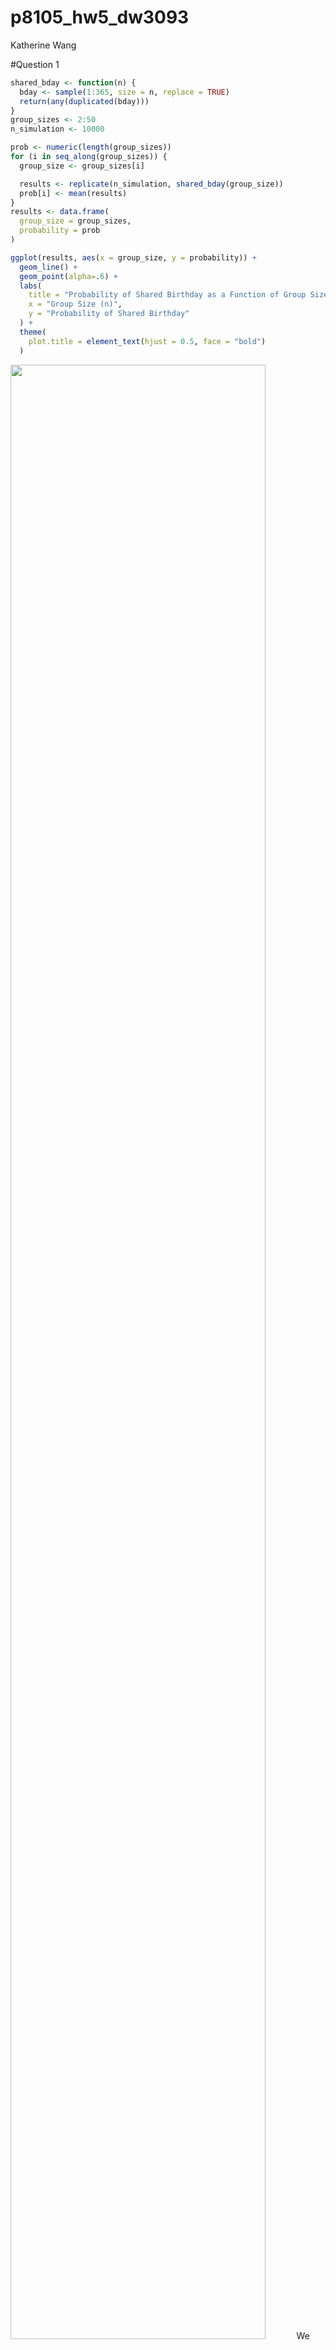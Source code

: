 p8105_hw5_dw3093
================
Katherine Wang

\#Question 1

``` r
shared_bday <- function(n) {
  bday <- sample(1:365, size = n, replace = TRUE) 
  return(any(duplicated(bday)))
}
group_sizes <- 2:50
n_simulation <- 10000

prob <- numeric(length(group_sizes))
for (i in seq_along(group_sizes)) {
  group_size <- group_sizes[i]

  results <- replicate(n_simulation, shared_bday(group_size))
  prob[i] <- mean(results)
}
results <- data.frame(
  group_size = group_sizes,
  probability = prob
)

ggplot(results, aes(x = group_size, y = probability)) +
  geom_line() +
  geom_point(alpha=.6) +
  labs(
    title = "Probability of Shared Birthday as a Function of Group Size",
    x = "Group Size (n)",
    y = "Probability of Shared Birthday"
  ) +
  theme(
    plot.title = element_text(hjust = 0.5, face = "bold")
  )
```

<img src="p8105_hw5_dw3093_files/figure-gfm/unnamed-chunk-2-1.png" width="90%" />
We can conclude that the probability of a shared birthday is low with
small group sizes. However, as the group size increases, the probability
rises sharply, reaching over 50% by around 23 people and approaching
near certainty by 50 people.

# Question 2

# Set up parameters as question required

``` r
n <- 30
sigma <- 5
alpha <- 0.05
mu_values <- 0:6
n_simulations <- 5000
```

# Function to simulate data

``` r
t_test <- function(mu) {
  sample_data <- rnorm(n = n, mean = mu, sd = sigma)
  t_stats <- t.test(sample_data, mu = 0) |>
    broom::tidy() |>
    select(estimate, p.value)
  return(t_stats)
}
```

# Generate simulation results for each mu value

``` r
simulation_results <- tibble(
  mu = rep(mu_values, each = n_simulations)
) |>
  mutate(
    t_test_output = map(mu, t_test)
  ) |>
  unnest(cols = t_test_output)
```

# Calculate power and average estimates

``` r
summary_results <- simulation_results |>
  group_by(mu) |>
  summarize(
    power = mean(p.value < alpha),
    avg_est_all = mean(estimate),
    avg_est_rej = mean(estimate[p.value < alpha], na.rm = TRUE),
    .groups = 'drop'
  )
```

# Plot 1: Power of the t-test vs. True Value of μ

``` r
ggplot(summary_results, aes(x = mu, y = power)) +
  geom_line() +
  geom_point() +
  labs(
    title = "Power of the t-test vs. True Value of μ",
    x = "True Value of μ",
    y = "Power (Proportion of Null Rejections)"
  ) +
  theme(
    plot.title = element_text(hjust = 0.5, face = "bold")
)
```

<img src="p8105_hw5_dw3093_files/figure-gfm/unnamed-chunk-7-1.png" width="90%" />
This plot shows how the true value of μ influences the power of the
t-test. As the true mean μ increases, the power of the test rises
correspondingly. This trend reflects a greater likelihood of rejecting
the null hypothesis as the effect size grows, suggesting that the test
becomes more effective at detecting a true difference from 0 when μ is
larger. Consequently, higher values of μ yield a higher probability of
rejecting the null hypothesis rises

# Plot 2: Average Estimate vs. True Mean (mu)

``` r
ggplot(summary_results, aes(x = mu)) +
  geom_line(aes(y = avg_est_all, color = "All Samples")) +
  geom_point(aes(y = avg_est_all, color = "All Samples")) +
  geom_line(aes(y = avg_est_rej, color = "Null Rejected Samples")) +
  geom_point(aes(y = avg_est_rej, color = "Null Rejected Samples")) +
  labs(
    title = "Average Estimate of Sample Mean (μ̂) vs. True Mean (μ)",
    x = "True Mean (μ)",
    y = "Average Estimate of Sample Mean (μ̂)",
    color = "Sample Type"
  ) +
  scale_color_manual(
    values = c("All Samples" = "orange", "Null Rejected Samples" = "pink"),
    labels = c("All Samples", "Null Rejected Samples")
  ) +
  theme(
    plot.title = element_text(hjust = 0.5, face = "bold")
)
```

<img src="p8105_hw5_dw3093_files/figure-gfm/unnamed-chunk-8-1.png" width="90%" />
This plot shows the average estimate of μ^ for all samples (orange) and
for only those samples where the null was rejected (pink), across
different values of the true mean μ.

No, the sample average of μ^ across tests where the null hypothesis is
rejected is not approximately equal to the true value of μ, especially
for smaller values of μ.

This discrepancy arises due to selection bias. When we focus only on
tests that reject the null hypothesis, we tend to include samples with
larger-than-average estimates of μ^, as these are more likely to yield
significant p-values. Consequently, the observed average in this subset
is inflated. However, as the true value of μ becomes larger, this bias
diminishes because the true effect is strong enough that a broader range
of sample estimates lead to significance, resulting in an average
estimate closer to the true value of μ.

# Question 3

# Load dataset from github

``` r
homicide = read_csv("https://raw.githubusercontent.com/washingtonpost/data-homicides/refs/heads/master/homicide-data.csv")
```

    ## Rows: 52179 Columns: 12
    ## ── Column specification ────────────────────────────────────────────────────────
    ## Delimiter: ","
    ## chr (9): uid, victim_last, victim_first, victim_race, victim_age, victim_sex...
    ## dbl (3): reported_date, lat, lon
    ## 
    ## ℹ Use `spec()` to retrieve the full column specification for this data.
    ## ℹ Specify the column types or set `show_col_types = FALSE` to quiet this message.

``` r
summary(homicide)
```

    ##      uid            reported_date       victim_last        victim_first      
    ##  Length:52179       Min.   : 20070101   Length:52179       Length:52179      
    ##  Class :character   1st Qu.: 20100318   Class :character   Class :character  
    ##  Mode  :character   Median : 20121216   Mode  :character   Mode  :character  
    ##                     Mean   : 20130899                                        
    ##                     3rd Qu.: 20150911                                        
    ##                     Max.   :201511105                                        
    ##                                                                              
    ##  victim_race         victim_age         victim_sex            city          
    ##  Length:52179       Length:52179       Length:52179       Length:52179      
    ##  Class :character   Class :character   Class :character   Class :character  
    ##  Mode  :character   Mode  :character   Mode  :character   Mode  :character  
    ##                                                                             
    ##                                                                             
    ##                                                                             
    ##                                                                             
    ##     state                lat             lon          disposition       
    ##  Length:52179       Min.   :25.73   Min.   :-122.51   Length:52179      
    ##  Class :character   1st Qu.:33.77   1st Qu.: -96.00   Class :character  
    ##  Mode  :character   Median :38.52   Median : -87.71   Mode  :character  
    ##                     Mean   :37.03   Mean   : -91.47                     
    ##                     3rd Qu.:40.03   3rd Qu.: -81.76                     
    ##                     Max.   :45.05   Max.   : -71.01                     
    ##                     NA's   :60      NA's   :60

This dataset contains 52179 records on homicide incidents, each with 12
columns. Each entry includes a unique identifier (uid), report date
(reported_date), and victim details such as last name (victim_last),
first name (victim_first), race (victim_race), age (victim_age), and sex
(victim_sex). Location is specified by city, state, and geographic
coordinates (lat and lon). The (disposition) shows the case outcome.

I found there is a repeated entry of Tulsa, AL, and Tulsa, OK, it seems
a data entry error, by Google the city of Tulsa, I noticed that Tulsa,
AL is wrong. So, will conduct further data cleaning.

# Create city_state variable and summarize

``` r
homicide_sum <- homicide %>%
  mutate(city_state = paste(city, state, sep = ", ")) %>%
  group_by(city_state) %>%
  summarize(
    total_homicides = n(),
    unsolved_homicides = sum(disposition %in% c("Closed without arrest", "Open/No arrest")),
    .groups = 'drop'
  ) %>% 
  filter(city_state!="Tulsa, AL")

knitr::kable(homicide_sum)
```

| city_state         | total_homicides | unsolved_homicides |
|:-------------------|----------------:|-------------------:|
| Albuquerque, NM    |             378 |                146 |
| Atlanta, GA        |             973 |                373 |
| Baltimore, MD      |            2827 |               1825 |
| Baton Rouge, LA    |             424 |                196 |
| Birmingham, AL     |             800 |                347 |
| Boston, MA         |             614 |                310 |
| Buffalo, NY        |             521 |                319 |
| Charlotte, NC      |             687 |                206 |
| Chicago, IL        |            5535 |               4073 |
| Cincinnati, OH     |             694 |                309 |
| Columbus, OH       |            1084 |                575 |
| Dallas, TX         |            1567 |                754 |
| Denver, CO         |             312 |                169 |
| Detroit, MI        |            2519 |               1482 |
| Durham, NC         |             276 |                101 |
| Fort Worth, TX     |             549 |                255 |
| Fresno, CA         |             487 |                169 |
| Houston, TX        |            2942 |               1493 |
| Indianapolis, IN   |            1322 |                594 |
| Jacksonville, FL   |            1168 |                597 |
| Kansas City, MO    |            1190 |                486 |
| Las Vegas, NV      |            1381 |                572 |
| Long Beach, CA     |             378 |                156 |
| Los Angeles, CA    |            2257 |               1106 |
| Louisville, KY     |             576 |                261 |
| Memphis, TN        |            1514 |                483 |
| Miami, FL          |             744 |                450 |
| Milwaukee, wI      |            1115 |                403 |
| Minneapolis, MN    |             366 |                187 |
| Nashville, TN      |             767 |                278 |
| New Orleans, LA    |            1434 |                930 |
| New York, NY       |             627 |                243 |
| Oakland, CA        |             947 |                508 |
| Oklahoma City, OK  |             672 |                326 |
| Omaha, NE          |             409 |                169 |
| Philadelphia, PA   |            3037 |               1360 |
| Phoenix, AZ        |             914 |                504 |
| Pittsburgh, PA     |             631 |                337 |
| Richmond, VA       |             429 |                113 |
| Sacramento, CA     |             376 |                139 |
| San Antonio, TX    |             833 |                357 |
| San Bernardino, CA |             275 |                170 |
| San Diego, CA      |             461 |                175 |
| San Francisco, CA  |             663 |                336 |
| Savannah, GA       |             246 |                115 |
| St. Louis, MO      |            1677 |                905 |
| Stockton, CA       |             444 |                266 |
| Tampa, FL          |             208 |                 95 |
| Tulsa, OK          |             583 |                193 |
| Washington, DC     |            1345 |                589 |

Here, the city_state variable is created to combine city and state
names, and then a summary of total and unsolved homicides is generated
for each city. The city “Tulsa, AL” is filtered out bef\$ore displaying
the table.

``` r
baltimore_data <- homicide_sum %>%
  filter(city_state == "Baltimore, MD")

baltimore_test <- prop.test(
  x = baltimore_data$unsolved_homicides,
  n = baltimore_data$total_homicides
) %>%
  broom::tidy()

baltimore_result <- baltimore_test %>% 
  select(estimate, conf.low, conf.high) %>%
  mutate(city_state = "Baltimore, MD")

knitr::kable(baltimore_result, 
             col.names = c("Estimate", "Lower CI", "Upper CI", "City, State"))
```

|  Estimate |  Lower CI |  Upper CI | City, State   |
|----------:|----------:|----------:|:--------------|
| 0.6455607 | 0.6275625 | 0.6631599 | Baltimore, MD |

I filtered the dataset for “Baltimore, MD” and use prop.test to estimate
the proportion of homicides that remain unsolved. The output from
prop.test is processed with broom::tidy() to extract the estimated
proportion and confidence interval. This table shows that approximately
64.6% of homicides in Baltimore, MD, remain unsolved, with a 95%
confidence interval of 62.8% to 66.3%.

``` r
unsolved_prop <- function(unsolved, total){
  prop_test_result <- prop.test(unsolved, total)
  broom::tidy(prop_test_result) %>% 
    select(estimate, conf.low, conf.high)
}
homicide_sum <- homicide_sum %>% 
  mutate(
    prop_results = purrr::map2(unsolved_homicides, 
                               total_homicides, 
                               ~unsolved_prop(.x, .y)
                               )
  ) %>%
  unnest(prop_results)

knitr::kable(homicide_sum)
```

| city_state         | total_homicides | unsolved_homicides |  estimate |  conf.low | conf.high |
|:-------------------|----------------:|-------------------:|----------:|----------:|----------:|
| Albuquerque, NM    |             378 |                146 | 0.3862434 | 0.3372604 | 0.4375766 |
| Atlanta, GA        |             973 |                373 | 0.3833505 | 0.3528119 | 0.4148219 |
| Baltimore, MD      |            2827 |               1825 | 0.6455607 | 0.6275625 | 0.6631599 |
| Baton Rouge, LA    |             424 |                196 | 0.4622642 | 0.4141987 | 0.5110240 |
| Birmingham, AL     |             800 |                347 | 0.4337500 | 0.3991889 | 0.4689557 |
| Boston, MA         |             614 |                310 | 0.5048860 | 0.4646219 | 0.5450881 |
| Buffalo, NY        |             521 |                319 | 0.6122841 | 0.5687990 | 0.6540879 |
| Charlotte, NC      |             687 |                206 | 0.2998544 | 0.2660820 | 0.3358999 |
| Chicago, IL        |            5535 |               4073 | 0.7358627 | 0.7239959 | 0.7473998 |
| Cincinnati, OH     |             694 |                309 | 0.4452450 | 0.4079606 | 0.4831439 |
| Columbus, OH       |            1084 |                575 | 0.5304428 | 0.5002167 | 0.5604506 |
| Dallas, TX         |            1567 |                754 | 0.4811742 | 0.4561942 | 0.5062475 |
| Denver, CO         |             312 |                169 | 0.5416667 | 0.4846098 | 0.5976807 |
| Detroit, MI        |            2519 |               1482 | 0.5883287 | 0.5687903 | 0.6075953 |
| Durham, NC         |             276 |                101 | 0.3659420 | 0.3095874 | 0.4260936 |
| Fort Worth, TX     |             549 |                255 | 0.4644809 | 0.4222542 | 0.5072119 |
| Fresno, CA         |             487 |                169 | 0.3470226 | 0.3051013 | 0.3913963 |
| Houston, TX        |            2942 |               1493 | 0.5074779 | 0.4892447 | 0.5256914 |
| Indianapolis, IN   |            1322 |                594 | 0.4493192 | 0.4223156 | 0.4766207 |
| Jacksonville, FL   |            1168 |                597 | 0.5111301 | 0.4820460 | 0.5401402 |
| Kansas City, MO    |            1190 |                486 | 0.4084034 | 0.3803996 | 0.4370054 |
| Las Vegas, NV      |            1381 |                572 | 0.4141926 | 0.3881284 | 0.4407395 |
| Long Beach, CA     |             378 |                156 | 0.4126984 | 0.3629026 | 0.4642973 |
| Los Angeles, CA    |            2257 |               1106 | 0.4900310 | 0.4692208 | 0.5108754 |
| Louisville, KY     |             576 |                261 | 0.4531250 | 0.4120609 | 0.4948235 |
| Memphis, TN        |            1514 |                483 | 0.3190225 | 0.2957047 | 0.3432691 |
| Miami, FL          |             744 |                450 | 0.6048387 | 0.5685783 | 0.6400015 |
| Milwaukee, wI      |            1115 |                403 | 0.3614350 | 0.3333172 | 0.3905194 |
| Minneapolis, MN    |             366 |                187 | 0.5109290 | 0.4585150 | 0.5631099 |
| Nashville, TN      |             767 |                278 | 0.3624511 | 0.3285592 | 0.3977401 |
| New Orleans, LA    |            1434 |                930 | 0.6485356 | 0.6231048 | 0.6731615 |
| New York, NY       |             627 |                243 | 0.3875598 | 0.3494421 | 0.4270755 |
| Oakland, CA        |             947 |                508 | 0.5364308 | 0.5040588 | 0.5685037 |
| Oklahoma City, OK  |             672 |                326 | 0.4851190 | 0.4467861 | 0.5236245 |
| Omaha, NE          |             409 |                169 | 0.4132029 | 0.3653146 | 0.4627477 |
| Philadelphia, PA   |            3037 |               1360 | 0.4478103 | 0.4300380 | 0.4657157 |
| Phoenix, AZ        |             914 |                504 | 0.5514223 | 0.5184825 | 0.5839244 |
| Pittsburgh, PA     |             631 |                337 | 0.5340729 | 0.4942706 | 0.5734545 |
| Richmond, VA       |             429 |                113 | 0.2634033 | 0.2228571 | 0.3082658 |
| Sacramento, CA     |             376 |                139 | 0.3696809 | 0.3211559 | 0.4209131 |
| San Antonio, TX    |             833 |                357 | 0.4285714 | 0.3947772 | 0.4630331 |
| San Bernardino, CA |             275 |                170 | 0.6181818 | 0.5576628 | 0.6753422 |
| San Diego, CA      |             461 |                175 | 0.3796095 | 0.3354259 | 0.4258315 |
| San Francisco, CA  |             663 |                336 | 0.5067873 | 0.4680516 | 0.5454433 |
| Savannah, GA       |             246 |                115 | 0.4674797 | 0.4041252 | 0.5318665 |
| St. Louis, MO      |            1677 |                905 | 0.5396541 | 0.5154369 | 0.5636879 |
| Stockton, CA       |             444 |                266 | 0.5990991 | 0.5517145 | 0.6447418 |
| Tampa, FL          |             208 |                 95 | 0.4567308 | 0.3881009 | 0.5269851 |
| Tulsa, OK          |             583 |                193 | 0.3310463 | 0.2932349 | 0.3711192 |
| Washington, DC     |            1345 |                589 | 0.4379182 | 0.4112495 | 0.4649455 |

``` r
homicide_sum |>
mutate(
    city_state = reorder(city_state, estimate)
  )|>
ggplot(aes(x = city_state, y = estimate)) +
  geom_point(color = "pink") +
  geom_errorbar(aes(ymin = conf.low, ymax = conf.high), width = 0.2) +
  labs(
    title = "Proportion of Unsolved Homicides by City",
    x = "City, State",
    y = "Proportion of Unsolved Homicides"
  ) +
  theme(
    axis.text.x = element_text(angle = 45, hjust = 1),
    axis.text = element_text(size = 8),
    plot.title = element_text(hjust = 0.5, face = "bold")
  )
```

<img src="p8105_hw5_dw3093_files/figure-gfm/unnamed-chunk-13-1.png" width="90%" />
This plot displays the estimated proportions of unsolved homicides for
each city, with error bars representing the 95% CI. Cities are organized
in ascending order of unsolved homicide proportions, ranging from around
30% in Richmond, VA, to around 75% in New Orleans, LA.
